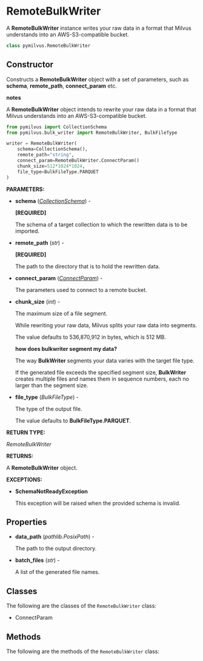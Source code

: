# RemoteBulkWriter

A **RemoteBulkWriter** instance writes your raw data in a format that Milvus understands into an AWS-S3-compatible bucket.

```python
class pymilvus.RemoteBulkWriter
```

## Constructor

Constructs a **RemoteBulkWriter** object with a set of parameters, such as **schema**, **remote_path**, **connect_param** etc.

<div class="admonition note">

<p><b>notes</b></p>

<p>A <strong>RemoteBulkWriter</strong> object intends to rewrite your raw data in a format that Milvus understands into an AWS-S3-compatible bucket.</p>

</div>

```python
from pymilvus import CollectionSchema
from pymilvus.bulk_writer import RemoteBulkWriter, BulkFileType

writer = RemoteBulkWriter(
    schema=CollectionSchema(),
    remote_path="string",
    connect_param=RemoteBulkWriter.ConnectParam()
    chunk_size=512*1024*1024,
    file_type=BulkFileType.PARQUET
)
```

**PARAMETERS:**

- **schema** (*[CollectionSchema](../../ORM/CollectionSchema/CollectionSchema.md)*) -

    **[REQUIRED]**

    The schema of a target collection to which the rewritten data is to be imported.

- **remote_path** (*str*) -

    **[REQUIRED]**

    The path to the directory that is to hold the rewritten data.

- **connect_param** (*[ConnectParam](S3ConnectParam.md)*) -

    The parameters used to connect to a remote bucket.

- **chunk_size** (*int*) -

    The maximum size of a file segment.

    While rewriting your raw data, Milvus splits your raw data into segments.

    The value defaults to 536,870,912 in bytes, which is 512 MB.

    <div class="admonition note">

    <p><b>how does bulkwriter segment my data?</b></p>

    <p>The way <strong>BulkWriter</strong> segments your data varies with the target file type.</p>
    <p>If the generated file exceeds the specified segment size, <strong>BulkWriter</strong> creates multiple files and names them in sequence numbers, each no larger than the segment size.</p>

    </div>

- **file_type** (*BulkFileType*) -

    The type of the output file.

    The value defaults to **BulkFileType.PARQUET**. 

**RETURN TYPE:**

*RemoteBulkWriter*

**RETURNS:**

A **RemoteBulkWriter** object.

**EXCEPTIONS:**

- **SchemaNotReadyException**

    This exception will be raised when the provided schema is invalid.

## Properties

- **data_path** (*pathlib.PosixPath*) -

    The path to the output directory.

- **batch_files** (*str*) -

    A list of the generated file names.

## Classes

The following are the classes of the `RemoteBulkWriter` class:

- ConnectParam

## Methods

The following are the methods of the `RemoteBulkWriter` class: